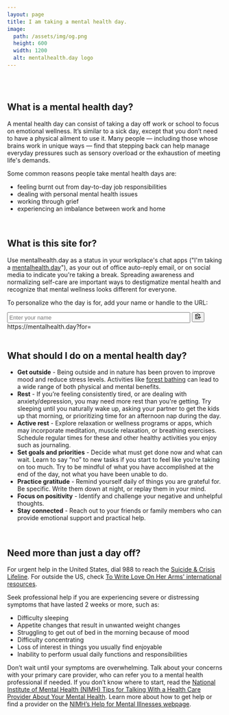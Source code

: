 ```yaml
---
layout: page
title: I am taking a mental health day.
image:
  path: /assets/img/og.png
  height: 600
  width: 1200
  alt: mentalhealth.day logo
---
```


<br/>
<br/>

## What is a mental health day?

A mental health day can consist of taking a day off work or school to focus on emotional wellness. It’s similar to a sick day, except that you don’t need to have a physical ailment to use it. Many people — including those whose brains work in unique ways — find that stepping back can help manage everyday pressures such as sensory overload or the exhaustion of meeting life's demands.

Some common reasons people take mental health days are:

- feeling burnt out from day-to-day job responsibilities
- dealing with personal mental health issues
- working through grief
- experiencing an imbalance between work and home

<br/>

## What is this site for?

Use mentalhealth.day as a status in your workplace's chat apps ("I'm taking a [mentalhealth.day](https://mentalhealth.day)"), as your out of office auto-reply email, or on social media to indicate you're taking a break. Spreading awareness and normalizing self-care are important ways to destigmatize mental health and recognize that mental wellness looks different for everyone.

To personalize who the day is for, add your name or handle to the URL:

<div id="input">
<span>
    <input id="name_input" style="padding: 3px;" type="text" size=50 placeholder="Enter your name">
    <button class="btn" data-clipboard-target="#url_preview">
        <img src="assets/img/clippy.svg" width=13 alt="Copy to clipboard">
    </button>
</span>
<br>
<span id="url_preview">https://mentalhealth.day?for=</span>

<script>
    document.getElementById('name_input').addEventListener('input', function() {
        var name = document.getElementById('name_input').value;
        var encodedName = encodeURIComponent(name);
        var url = "https://mentalhealth.day?for=" + encodedName;
        document.getElementById('url_preview').textContent = url;
    });
</script>
</div>
<br/>

## What should I do on a mental health day?

- **Get outside** - Being outside and in nature has been proven to improve mood and reduce stress levels. Activities like [forest bathing][forest-bathing] can lead to a wide range of both physical and mental benefits.
- **Rest** - If you’re feeling consistently tired, or are dealing with anxiety/depression, you may need more rest than you're getting. Try sleeping until you naturally wake up, asking your partner to get the kids up that morning, or prioritizing time for an afternoon nap during the day.
- **Active rest** - Explore relaxation or wellness programs or apps, which may incorporate meditation, muscle relaxation, or breathing exercises. Schedule regular times for these and other healthy activities you enjoy such as journaling.
- **Set goals and priorities** - Decide what must get done now and what can wait. Learn to say “no” to new tasks if you start to feel like you’re taking on too much. Try to be mindful of what you have accomplished at the end of the day, not what you have been unable to do.
- **Practice gratitude** - Remind yourself daily of things you are grateful for. Be specific. Write them down at night, or replay them in your mind.
- **Focus on positivity** - Identify and challenge your negative and unhelpful thoughts.
- **Stay connected** - Reach out to your friends or family members who can provide emotional support and practical help.

<br/>

## Need more than just a day off?

For urgent help in the United States, dial 988 to reach the [Suicide & Crisis Lifeline][988]. For outside the US, check [To Write Love On Her Arms' international resources][twloha].

Seek professional help if you are experiencing severe or distressing symptoms that have lasted 2 weeks or more, such as:

- Difficulty sleeping
- Appetite changes that result in unwanted weight changes
- Struggling to get out of bed in the morning because of mood
- Difficulty concentrating
- Loss of interest in things you usually find enjoyable
- Inability to perform usual daily functions and responsibilities

Don’t wait until your symptoms are overwhelming. Talk about your concerns with your primary care provider, who can refer you to a mental health professional if needed. If you don’t know where to start, read the [National Institute of Mental Health (NIMH) Tips for Talking With a Health Care Provider About Your Mental Health][nimh-tips]. Learn more about how to get help or find a provider on the [NIMH’s Help for Mental Illnesses webpage][nimh-help].

[forest-bathing]: https://www.rei.com/blog/hike/theres-no-running-in-forest-bathing
[nimh-tips]: https://www.nimh.nih.gov/health/publications/tips-for-talking-with-your-health-care-provider/index.shtml
[nimh-help]: https://www.nimh.nih.gov/health/find-help/index.shtml
[twloha]: https://twloha.com/find-help/international-resources/
[988]: https://988lifeline.org/
